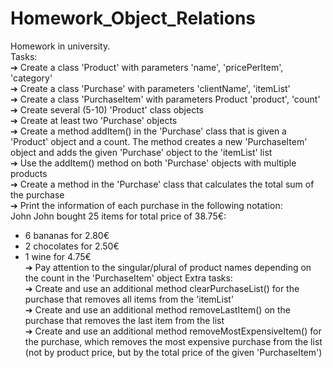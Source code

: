 # Homework_Object_Relations
Homework in university.</br>
Tasks:</br>
➔ Create a class 'Product' with parameters 'name', 'pricePerItem', 'category'</br>
➔ Create a class 'Purchase' with parameters 'clientName', 'itemList'</br>
➔ Create a class 'PurchaseItem' with parameters Product 'product', 'count'</br>
➔ Create several (5-10) 'Product' class objects</br>
➔ Create at least two 'Purchase' objects</br>
➔ Create a method addItem() in the 'Purchase' class that is given a 'Product' object and a count. The method creates a new 'PurchaseItem' object and adds the given 'Purchase' object to the 'itemList' list</br>
➔ Use the addItem() method on both 'Purchase' objects with multiple products</br>
➔ Create a method in the 'Purchase' class that calculates the total sum of the purchase</br>
➔ Print the information of each purchase in the following notation:</br>
  John John bought 25 items for total price of 38.75€:</br>
- 6 bananas for 2.80€</br>
- 2 chocolates for 2.50€</br>
- 1 wine for 4.75€</br>
➔ Pay attention to the singular/plural of product names depending on the count in the 'PurchaseItem' object
Extra tasks:</br>
➔ Create and use an additional method clearPurchaseList() for the purchase that removes all items from the 'itemList'</br>
➔ Create and use an additional method removeLastItem() on the purchase that removes the last item from the list</br>
➔ Create and use an additional method removeMostExpensiveItem() for the purchase, which removes the most expensive purchase from the list (not by product price, but by the total price of the given 'PurchaseItem')
